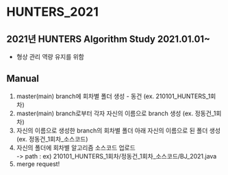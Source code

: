 # HUNTERS_2021
## 2021년 HUNTERS Algorithm Study 2021.01.01~
* 형상 관리 역량 유지를 위함
## Manual
1. master(main) branch에 회차별 폴더 생성 - 동건 (ex. 210101_HUNTERS_1회차)
2. master(main) branch로부터 각자 자신의 이름으로 branch 생성 (ex. 정동건_1회차)
3. 자신의 이름으로 생성한 branch의 회차별 폴더 아래 자신의 이름으로 된 폴더 생성 (ex. 정동건_1회차_소스코드)
4. 자신의 폴더에 회차별 알고리즘 소스코드 업로드 <br/>
-> path : ex) 210101_HUNTERS_1회차/정동건_1회차_소스코드/BJ_2021.java
5. merge request!
